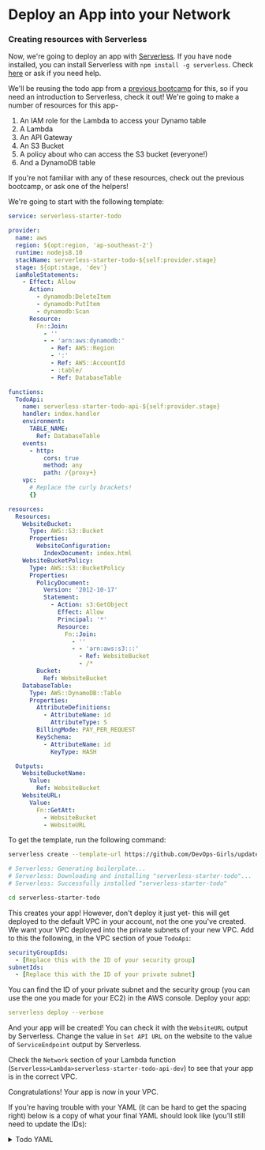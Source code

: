 # Deploy an App into your Network

### Creating resources with Serverless
Now, we're going to deploy an app with [Serverless](https://serverless.com/). If you have node installed, you can install Serverless with `npm install -g serverless`. Check [here](https://serverless.com/framework/docs/getting-started/) or ask if you need help.

We'll be reusing the todo app from a [previous bootcamp](https://github.com/DevOps-Girls/DevOps-Girls-Serverless--Bootcamp-4/tree/master/serverless-starter-todo) for this, so if you need an introduction to Serverless, check it out! 
We're going to make a number of resources for this app-
1. An IAM role for the Lambda to access your Dynamo table
2. A Lambda 
3. An API Gateway
4. An S3 Bucket
5. A policy about who can access the S3 bucket (everyone!)
6. And a DynamoDB table 

If you're not familiar with any of these resources, check out the previous bootcamp, or ask one of the helpers!

We're going to start with the following template:
```yml
service: serverless-starter-todo

provider:
  name: aws
  region: ${opt:region, 'ap-southeast-2'}
  runtime: nodejs8.10
  stackName: serverless-starter-todo-${self:provider.stage}
  stage: ${opt:stage, 'dev'}
  iamRoleStatements:
    - Effect: Allow
      Action:
        - dynamodb:DeleteItem
        - dynamodb:PutItem
        - dynamodb:Scan
      Resource:
        Fn::Join:
          - ''
          - - 'arn:aws:dynamodb:'
            - Ref: AWS::Region
            - ':'
            - Ref: AWS::AccountId
            - :table/
            - Ref: DatabaseTable

functions:
  TodoApi:
    name: serverless-starter-todo-api-${self:provider.stage}
    handler: index.handler
    environment:
      TABLE_NAME:
        Ref: DatabaseTable
    events:
      - http:
          cors: true
          method: any
          path: /{proxy+}
    vpc:
      # Replace the curly brackets!
      {}

resources:
  Resources:
    WebsiteBucket:
      Type: AWS::S3::Bucket
      Properties:
        WebsiteConfiguration:
          IndexDocument: index.html
    WebsiteBucketPolicy:
      Type: AWS::S3::BucketPolicy
      Properties:
        PolicyDocument:
          Version: '2012-10-17'
          Statement:
            - Action: s3:GetObject
              Effect: Allow
              Principal: '*'
              Resource:
                Fn::Join:
                  - ''
                  - - 'arn:aws:s3:::'
                    - Ref: WebsiteBucket
                    - /*
        Bucket:
          Ref: WebsiteBucket
    DatabaseTable:
      Type: AWS::DynamoDB::Table
      Properties:
        AttributeDefinitions:
          - AttributeName: id
            AttributeType: S
        BillingMode: PAY_PER_REQUEST
        KeySchema:
          - AttributeName: id
            KeyType: HASH

  Outputs:
    WebsiteBucketName:
      Value:
        Ref: WebsiteBucket
    WebsiteURL:
      Value:
        Fn::GetAtt:
          - WebsiteBucket
          - WebsiteURL
```

To get the template, run the following command:
```bash
serverless create --template-url https://github.com/DevOps-Girls/update-this

# Serverless: Generating boilerplate...
# Serverless: Downloading and installing "serverless-starter-todo"...
# Serverless: Successfully installed "serverless-starter-todo"

cd serverless-starter-todo
```

This creates your app! However, don't deploy it just yet- this will get deployed to the default VPC in your account, not the one you've created. We want your VPC deployed into the private subnets of your new VPC. Add to this the following, in the VPC section of youe `TodoApi`:
```yml
securityGroupIds:
  - [Replace this with the ID of your security group]
subnetIds:
  - [Replace this with the ID of your private subnet]
```
You can find the ID of your private subnet and the security group (you can use the one you made for your EC2) in the AWS console. Deploy your app:
```yml
serverless deploy --verbose
```

And your app will be created! You can check it with the `WebsiteURL` output by Serverless. Change the value in `Set API URL` on the website to the value of `ServiceEndpoint` output by Serverless. 

Check the `Network` section of your Lambda function (`Serverless>Lambda>serverless-starter-todo-api-dev`) to see that your app is in the correct VPC. 

Congratulations! Your app is now in your VPC. 

If you're having trouble with your YAML (it can be hard to get the spacing right) below is a copy of what your final YAML should look like (you'll still need to update the IDs):
<details><summary>Todo YAML</summary>
<p>

```yml
service: serverless-starter-todo

provider:
  name: aws
  region: ${opt:region, 'ap-southeast-2'}
  runtime: nodejs8.10
  stackName: serverless-starter-todo-${self:provider.stage}
  stage: ${opt:stage, 'dev'}
  iamRoleStatements:
    - Effect: Allow
      Action:
        - dynamodb:DeleteItem
        - dynamodb:PutItem
        - dynamodb:Scan
      Resource:
        Fn::Join:
          - ''
          - - 'arn:aws:dynamodb:'
            - Ref: AWS::Region
            - ':'
            - Ref: AWS::AccountId
            - :table/
            - Ref: DatabaseTable

functions:
  TodoApi:
    name: serverless-starter-todo-api-${self:provider.stage}
    handler: index.handler
    environment:
      TABLE_NAME:
        Ref: DatabaseTable
    events:
      - http:
          cors: true
          method: any
          path: /{proxy+}
    vpc:
      securityGroupIds:
        - [Replace this with the ID of your security group]
      subnetIds:
        - [Replace this with the ID of your private subnet]

resources:
  Resources:
    WebsiteBucket:
      Type: AWS::S3::Bucket
      Properties:
        WebsiteConfiguration:
          IndexDocument: index.html
    WebsiteBucketPolicy:
      Type: AWS::S3::BucketPolicy
      Properties:
        PolicyDocument:
          Version: '2012-10-17'
          Statement:
            - Action: s3:GetObject
              Effect: Allow
              Principal: '*'
              Resource:
                Fn::Join:
                  - ''
                  - - 'arn:aws:s3:::'
                    - Ref: WebsiteBucket
                    - /*
        Bucket:
          Ref: WebsiteBucket
    DatabaseTable:
      Type: AWS::DynamoDB::Table
      Properties:
        AttributeDefinitions:
          - AttributeName: id
            AttributeType: S
        BillingMode: PAY_PER_REQUEST
        KeySchema:
          - AttributeName: id
            KeyType: HASH

  Outputs:
    WebsiteBucketName:
      Value:
        Ref: WebsiteBucket
    WebsiteURL:
      Value:
        Fn::GetAtt:
          - WebsiteBucket
          - WebsiteURL
```
</p>
</details>